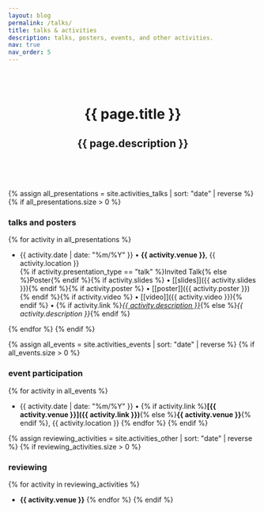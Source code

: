 ```yaml
---
layout: blog
permalink: /talks/
title: talks & activities
description: talks, posters, events, and other activities.
nav: true
nav_order: 5
---
```


<div class="post">
  <div class="header-bar" style="padding: 2rem; text-align: center;">
    <h1>{{ page.title }}</h1>
    <h2>{{ page.description }}</h2>
  </div>
<br>
</div>

{% assign all_presentations = site.activities_talks | sort: "date" | reverse %}
{% if all_presentations.size > 0 %}
### talks and posters
{% for activity in all_presentations %}
* {{ activity.date | date: "%m/%Y" }} • **{{ activity.venue }}**, {{ activity.location }}  
  {% if activity.presentation_type == "talk" %}Invited Talk{% else %}Poster{% endif %}{% if activity.slides %} • [[slides]]({{ activity.slides }}){% endif %}{% if activity.poster %} • [[poster]]({{ activity.poster }}){% endif %}{% if activity.video %} • [[video]]({{ activity.video }}){% endif %} • {% if activity.link %}*<a href="{{ activity.link }}">{{ activity.description }}</a>*{% else %}*{{ activity.description }}*{% endif %}

{% endfor %}
{% endif %}

{% assign all_events = site.activities_events | sort: "date" | reverse %}
{% if all_events.size > 0 %}
### event participation
{% for activity in all_events %}
* {{ activity.date | date: "%m/%Y" }} • {% if activity.link %}**[{{ activity.venue }}]({{ activity.link }})**{% else %}**{{ activity.venue }}**{% endif %}, {{ activity.location }}
{% endfor %}
{% endif %}

{% assign reviewing_activities = site.activities_other | sort: "date" | reverse %}
{% if reviewing_activities.size > 0 %}
### reviewing
{% for activity in reviewing_activities %}
* **{{ activity.venue }}**
{% endfor %}
{% endif %}
